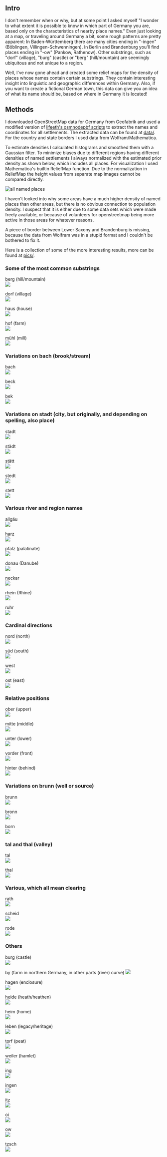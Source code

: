 ## Intro

I don't remember when or why, but at some point I asked myself "I wonder to what extent it is possible to know in which part of Germany you are, based only on the characteristics of nearby place names." Even just looking at a map, or traveling around Germany a bit, some rough patterns are pretty apparent: In Baden-Württemberg there are many cities ending in "-ingen" (Böblingen, Villingen-Schwenningen). In Berlin and Brandenburg you'll find places ending in "-ow" (Pankow, Rathenow). Other substrings, such as "dorf" (village), "burg" (castle) or "berg" (hill/mountain) are seemingly ubiquitous and not unique to a region.

Well, I've now gone ahead and created some relief maps for the density of places whose names contain certain substrings. They contain interesting insight into linguistic and geographic differences within Germany. Also, if you want to create a fictional German town, this data can give you an idea of what its name should be, based on where in Germany it is located!


## Methods

I downloaded OpenStreetMap data for Germany from Geofabrik and used a modified version of [lifeeth's osmnodepbf scripts](https://github.com/lifeeth/osmnodepbf) to extract the names and coordinates for all settlements. The extracted data can be found at [data/](data/). For the country and state borders I used data from Wolfram/Mathematica.

To estimate densities I calculated histograms and smoothed them with a Gaussian filter. To minimize biases due to different regions having different densities of named settlements I always normalized with the estimated prior density as shown below, which includes all places. For visualization I used Mathematica's builtin ReliefMap function. Due to the normalization in ReliefMap the height values from separate map images cannot be compared directly.

![all named places](pics/prior.png)

I haven't looked into why some areas have a much higher density of named places than other areas, but there is no obvious connection to population density. I suspect that it is either due to some data sets which were made freely available, or because of volunteers for openstreetmap being more active in those areas for whatever reasons.

A piece of border between Lower Saxony and Brandenburg is missing, because the data from Wolfram was in a stupid format and I couldn't be bothered to fix it.

Here is a collection of some of the more interesting results, more can be found at [pics/](pics/).

### Some of the most common substrings

berg (hill/mountain)  
![](pics/bedeutung/häufig/berg.png)  

dorf (village)  
![](pics/bedeutung/häufig/dorf.png)  

haus (house)  
![](pics/bedeutung/häufig/haus.png)  

hof (farm)  
![](pics/bedeutung/häufig/hof.png)  

mühl (mill)  
![](pics/bedeutung/häufig/mühl.png)  


### Variations on bach (brook/stream)

bach  
![](pics/bedeutung/bach/bach.png)

beck  
![](pics/bedeutung/bach/beck.png)

bek  
![](pics/bedeutung/bach/bek.png)


### Variations on stadt (city, but originally, and depending on spelling, also place)

stadt  
![](pics/bedeutung/stadt/stadt.png)  

städt  
![](pics/bedeutung/stadt/städt.png)  

stätt  
![](pics/bedeutung/stadt/stätt.png)  

stedt  
![](pics/bedeutung/stadt/stedt.png)  

stett  
![](pics/bedeutung/stadt/stett.png)  


### Various river and region names

allgäu  
![](pics/fluss/allgäu.png)  

harz  
![](pics/fluss/harz.png)

pfalz (palatinate)  
![](pics/fluss/pfalz.png)  

donau (Danube)  
![](pics/fluss/donau.png)  

neckar  
![](pics/fluss/neckar.png)  

rhein (Rhine)  
![](pics/fluss/rhein.png)  

ruhr  
![](pics/fluss/ruhr.png)  


### Cardinal directions

nord (north)  
![](pics/ort/nord.png)  

süd (south)  
![](pics/ort/süd.png)  

west  
![](pics/ort/west.png)  

ost (east)  
![](pics/ort/ost.png)  


### Relative positions

ober (upper)  
![](pics/ort/ober.png)  

mitte (middle)  
![](pics/ort/mitte.png)  

unter (lower)  
![](pics/ort/unter.png)  

vorder (front)  
![](pics/ort/vorder.png)  

hinter (behind)  
![](pics/ort/hinter.png)  


### Variations on brunn (well or source)

brunn  
![](pics/quelle/brunn.png)  

bronn  
![](pics/quelle/bronn.png)  

born  
![](pics/quelle/born.png)  


### tal and thal (valley)

tal  
![](pics/bedeutung/tal/tal.png)  

thal  
![](pics/bedeutung/tal/thal.png)  


### Various, which all mean clearing

rath  
![](pics/bedeutung/rodung/rath.png)  

scheid  
![](pics/bedeutung/rodung/scheid.png)

rode  
![](pics/bedeutung/rodung/rode.png)  


### Others

burg (castle)  
![](pics/bedeutung/burg.png)  

by (farm in northern Germany, in other parts (river) curve)
![](pics/bedeutung/by.png)  

hagen (enclosure)  
![](pics/bedeutung/hagen.png)  

heide (heath/heathen)  
![](pics/bedeutung/heide.png)  

heim (home)  
![](pics/bedeutung/heim.png)  

leben (legacy/heritage)  
![](pics/bedeutung/leben.png)  

torf (peat)  
![](pics/bedeutung/torf.png)

weiler (hamlet)  
![](pics/bedeutung/weiler.png)

ing  
![](pics/ing.png)  

ingen  
![](pics/ingen.png)  

itz  
![](pics/itz.png)  

oi  
![](pics/oi.png)  

ow  
![](pics/ow.png)  

tzsch  
![](pics/tzsch.png)  
